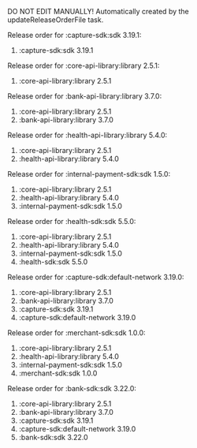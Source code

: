 DO NOT EDIT MANUALLY!
Automatically created by the updateReleaseOrderFile task.

Release order for :capture-sdk:sdk 3.19.1:
 1. :capture-sdk:sdk 3.19.1

Release order for :core-api-library:library 2.5.1:
 1. :core-api-library:library 2.5.1

Release order for :bank-api-library:library 3.7.0:
 1. :core-api-library:library 2.5.1
 2. :bank-api-library:library 3.7.0

Release order for :health-api-library:library 5.4.0:
 1. :core-api-library:library 2.5.1
 2. :health-api-library:library 5.4.0

Release order for :internal-payment-sdk:sdk 1.5.0:
 1. :core-api-library:library 2.5.1
 2. :health-api-library:library 5.4.0
 3. :internal-payment-sdk:sdk 1.5.0

Release order for :health-sdk:sdk 5.5.0:
 1. :core-api-library:library 2.5.1
 2. :health-api-library:library 5.4.0
 3. :internal-payment-sdk:sdk 1.5.0
 4. :health-sdk:sdk 5.5.0

Release order for :capture-sdk:default-network 3.19.0:
 1. :core-api-library:library 2.5.1
 2. :bank-api-library:library 3.7.0
 3. :capture-sdk:sdk 3.19.1
 4. :capture-sdk:default-network 3.19.0

Release order for :merchant-sdk:sdk 1.0.0:
 1. :core-api-library:library 2.5.1
 2. :health-api-library:library 5.4.0
 3. :internal-payment-sdk:sdk 1.5.0
 4. :merchant-sdk:sdk 1.0.0

Release order for :bank-sdk:sdk 3.22.0:
 1. :core-api-library:library 2.5.1
 2. :bank-api-library:library 3.7.0
 3. :capture-sdk:sdk 3.19.1
 4. :capture-sdk:default-network 3.19.0
 5. :bank-sdk:sdk 3.22.0

